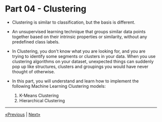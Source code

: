 # Part 04 - Clustering

* Clustering is similar to classification, but the basis is different.

* An unsupervised learning technique that groups similar data points together based on their intrinsic properties or similarity, without any predefined class labels.

* In Clustering, you don't know what you are looking for, and you are trying to identify some segments or clusters in your data. When you use clustering algorithms on your dataset, unexpected things can suddenly pop up like structures, clusters and groupings you would have never thought of otherwise.

* In this part, you will understand and learn how to implement the following Machine Learning Clustering models:

    1. K-Means Clustering
    2. Hierarchical Clustering
<hr>

<a href="../Section 24 - Evaluating Classification Models Performance">«Previous</a> | <a href="../Section 26 - K-Means Clustering">Next»</a>
